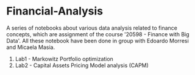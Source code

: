 # Financial-Analysis
A series of notebooks about various data analysis related to finance concepts, which are assignment of the course '20598 - Finance with Big Data'. All these notebook have been done in group with Edoardo Morresi and Micaela Masia.
1) Lab1 - Markowitz Portfolio optimization
2) Lab2 - Capital Assets Pricing Model analysis (CAPM)
